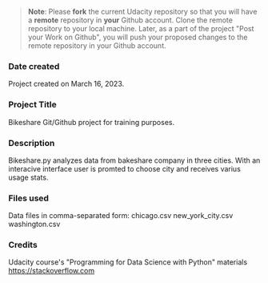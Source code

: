 >**Note**: Please **fork** the current Udacity repository so that you will have a **remote** repository in **your** Github account. Clone the remote repository to your local machine. Later, as a part of the project "Post your Work on Github", you will push your proposed changes to the remote repository in your Github account.

### Date created
Project created on March 16, 2023. 

### Project Title
Bikeshare Git/Github project for training purposes.

### Description
Bikeshare.py analyzes data from bakeshare company in three cities. With an interacive interface user is promted to choose city and receives varius usage stats.

### Files used
Data files in comma-separated form:
chicago.csv
new_york_city.csv
washington.csv

### Credits
Udacity course's "Programming for Data Science with Python" materials
https://stackoverflow.com


